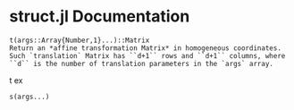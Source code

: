 # struct.jl Documentation
```@docs
t(args::Array{Number,1}...)::Matrix
Return an *affine transformation Matrix* in homogeneous coordinates. Such `translation` Matrix has ``d+1`` rows and ``d+1`` columns, where ``d`` is the number of translation parameters in the `args` array.
```
t ex

```@docs
s(args...)
```